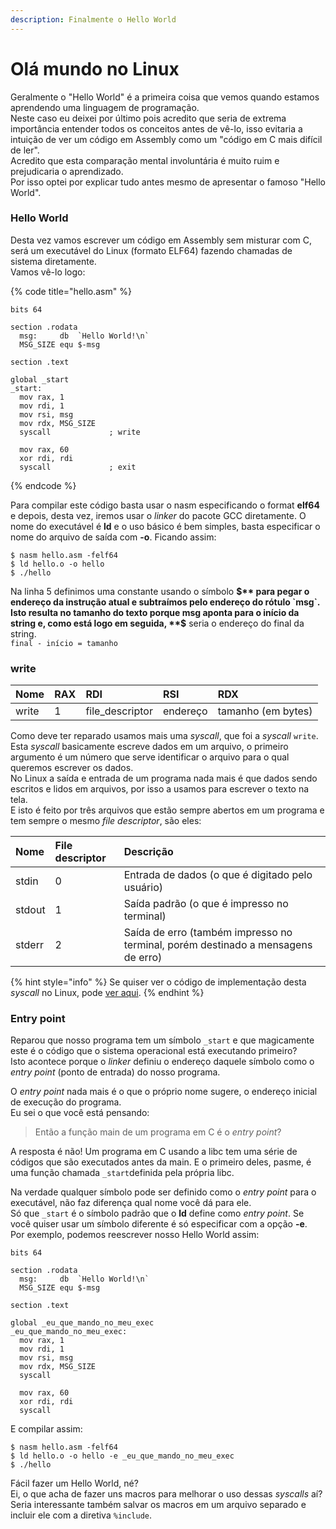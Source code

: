 ```yaml
---
description: Finalmente o Hello World
---
```


# Olá mundo no Linux

Geralmente o "Hello World" é a primeira coisa que vemos quando estamos aprendendo uma linguagem de programação.  
Neste caso eu deixei por último pois acredito que seria de extrema importância entender todos os conceitos antes de vê-lo, isso evitaria a intuição de ver um código em Assembly como um "código em C mais difícil de ler".  
Acredito que esta comparação mental involuntária é muito ruim e prejudicaria o aprendizado.  
Por isso optei por explicar tudo antes mesmo de apresentar o famoso "Hello World".

### Hello World

Desta vez vamos escrever um código em Assembly sem misturar com C, será um executável do Linux \(formato ELF64\) fazendo chamadas de sistema diretamente.  
Vamos vê-lo logo:

{% code title="hello.asm" %}
```text
bits 64

section .rodata
  msg:     db  `Hello World!\n`
  MSG_SIZE equ $-msg

section .text

global _start
_start:
  mov rax, 1
  mov rdi, 1
  mov rsi, msg
  mov rdx, MSG_SIZE
  syscall             ; write

  mov rax, 60
  xor rdi, rdi
  syscall             ; exit
```
{% endcode %}

Para compilar este código basta usar o nasm especificando o format **elf64** e depois, desta vez, iremos usar o _linker_ do pacote GCC diretamente. O nome do executável é **ld** e o uso básico é bem simples, basta especificar o nome do arquivo de saída com **-o**. Ficando assim:

```text
$ nasm hello.asm -felf64
$ ld hello.o -o hello
$ ./hello
```

Na linha 5 definimos uma constante usando o símbolo **$** para pegar o endereço da instrução atual e subtraímos pelo endereço do rótulo `msg`.  
Isto resulta no tamanho do texto porque msg aponta para o início da string e, como está logo em seguida, **$** seria o endereço do final da string.  
`final - início = tamanho`

### write

| Nome | RAX | RDI | RSI | RDX |
| :--- | :--- | :--- | :--- | :--- |
| write | 1 | file\_descriptor | endereço | tamanho \(em bytes\) |

Como deve ter reparado usamos mais uma _syscall_, que foi a _syscall_ `write`.  
Esta _syscall_ basicamente escreve dados em um arquivo, o primeiro argumento é um número que serve identificar o arquivo para o qual queremos escrever os dados.  
No Linux a saída e entrada de um programa nada mais é que dados sendo escritos e lidos em arquivos, por isso a usamos para escrever o texto na tela.  
E isto é feito por três arquivos que estão sempre abertos em um programa e tem sempre o mesmo _file descriptor_, são eles:

| Nome | File descriptor | Descrição |
| :--- | :--- | :--- |
| stdin | 0 | Entrada de dados \(o que é digitado pelo usuário\) |
| stdout | 1 | Saída padrão \(o que é impresso no terminal\) |
| stderr | 2 | Saída de erro \(também impresso no terminal, porém destinado a mensagens de erro\) |

{% hint style="info" %}
Se quiser ver o código de implementação desta _syscall_ no Linux, pode [ver aqui](https://git.kernel.org/pub/scm/linux/kernel/git/torvalds/linux.git/tree/fs/read_write.c).
{% endhint %}

### Entry point

Reparou que nosso programa tem um símbolo `_start` e que magicamente este é o código que o sistema operacional está executando primeiro?  
Isto acontece porque o _linker_ definiu o endereço daquele símbolo como o _entry point_ \(ponto de entrada\) do nosso programa.

O _entry point_ nada mais é o que o próprio nome sugere, o endereço inicial de execução do programa.  
Eu sei o que você está pensando:

> Então a função main de um programa em C é o _entry point_?

A resposta é não! Um programa em C usando a libc tem uma série de códigos que são executados antes da main. E o primeiro deles, pasme, é uma função chamada `_start`definida pela própria libc.

Na verdade qualquer símbolo pode ser definido como o _entry point_ para o executável, não faz diferença qual nome você dá para ele.  
Só que `_start` é o símbolo padrão que o **ld** define como _entry point_. Se você quiser usar um símbolo diferente é só especificar com a opção **-e**.  
Por exemplo, podemos reescrever nosso Hello World assim:

```text
bits 64

section .rodata
  msg:     db  `Hello World!\n`
  MSG_SIZE equ $-msg

section .text

global _eu_que_mando_no_meu_exec
_eu_que_mando_no_meu_exec:
  mov rax, 1
  mov rdi, 1
  mov rsi, msg
  mov rdx, MSG_SIZE
  syscall

  mov rax, 60
  xor rdi, rdi
  syscall
```

E compilar assim:

```text
$ nasm hello.asm -felf64
$ ld hello.o -o hello -e _eu_que_mando_no_meu_exec
$ ./hello
```

Fácil fazer um Hello World, né?  
Ei, o que acha de fazer uns macros para melhorar o uso dessas _syscalls_ aí?  
Seria interessante também salvar os macros em um arquivo separado e incluir ele com a diretiva `%include`.


